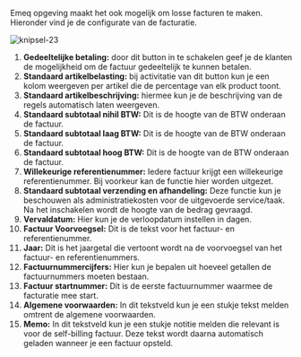 Emeq opgeving maakt het ook mogelijk om losse facturen te maken. Hieronder vind je de configurate van de facturatie.

![knipsel-23](https://user-images.githubusercontent.com/95087870/149657003-a4e6ee42-87b4-4c05-b24c-beb631247998.PNG)

1. **Gedeeltelijke betaling:** door dit button in te schakelen geef je de klanten de mogelijkheid om de factuur gedeeltelijk te kunnen betalen.
2. **Standaard artikelbelasting:** bij activitatie van dit button kun je een kolom weergeven per artikel die de percentage van elk product toont.
3. **Standaard artikelbeschrijving:** hiermee kun je de beschrijving van de regels automatisch laten weergeven.
4. **Standaard subtotaal nihil BTW:** Dit is de hoogte van de BTW onderaan de factuur.
5. **Standaard subtotaal laag BTW:** Dit is de hoogte van de BTW onderaan de factuur.
6. **Standaard subtotaal hoog BTW:** Dit is de hoogte van de BTW onderaan de factuur.
7. **Willekeurige referentienummer:** Iedere factuur krijgt een willekeurige referentienummer. Bij voorkeur kan de functie hier worden uitgezet.
8. **Standaard subtotaal verzending en afhandeling:**  Deze functie kun je beschouwen als administratiekosten voor de uitgevoerde service/taak. Na het inschakelen wordt de hoogte van de bedrag gevraagd.
9. **Vervaldatum:** Hier kun je de verloopdatum instellen in dagen.
10. **Factuur Voorvoegsel:** Dit is de tekst voor het factuur- en referentienummer.  
11. **Jaar:** Dit is het jaargetal die vertoont wordt na de voorvoegsel van het factuur- en referentienummers.
12. **Factuurnummercijfers:** Hier kun je bepalen uit hoeveel getallen de factuurnummers moeten bestaan.
13. **Factuur startnummer:** Dit is de eerste factuurnummer waarmee de facturatie mee start.
14. **Algemene voorwaarden:** In dit tekstveld kun je een stukje tekst melden omtrent de algemene voorwaarden.
15. **Memo:** In dit tekstveld kun je een stukje notitie melden die relevant is voor de self-billing factuur. Deze tekst wordt daarna automatisch geladen wanneer je een factuur opsteld. 
